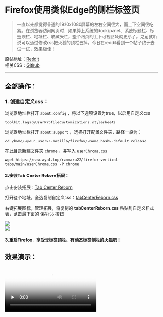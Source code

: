 # Firefox使用类似Edge的侧栏标签页


>一直以来都觉得普通的1920x1080屏幕的左右空间很大，而上下空间很吃紧。在浏览器访问网页时，如果算上系统的dock/panel、系统标题栏、标签顶栏、地址栏、收藏夹栏，整个网页的上下可视区域就更小了。之前就听说可以通过修改css把火狐的顶栏去掉，今日在reddit看到一个帖子终于去试一试，效果极佳！

原帖地址：[Reddit](https://www.reddit.com/r/FirefoxCSS/comments/obw2wm/edgestyle_vertical_tabs_for_firefox_with_tab/)  
相关CSS：[Github](https://github.com/ranmaru22/firefox-vertical-tabs/)

---

## 全部操作：

### 1. 创建自定义css：

浏览器地址栏打开 `about:config` ，将以下选项设置为true，以启用自定义css

    toolkit.legacyUserProfileCustomizations.stylesheets

浏览器地址栏打开 `about:support` ，选择打开配置文件夹，路径一般为：

    cd /home/<your_user>/.mozilla/firefox/<some_hash>.default-release

在此目录新建文件夹 `chrome` ，并写入 `userChrome.css`

    wget https://raw.aya1.top/ranmaru22/firefox-vertical-tabs/main/userChrome.css -P chrome

#### 2.安装Tab Center Reborn拓展：

点击安装拓展：[Tab Center Reborn](https://addons.mozilla.org/zh-CN/firefox/addon/tabcenter-reborn/)

打开这个地址，全选复制自定义css：[tabCenterReborn.css](https://raw.aya1.top/ranmaru22/firefox-vertical-tabs/main/tabCenterReborn.css)

右键拓展图标，管理拓展，将复制的 **tabCenterReborn.css** 粘贴到自定义样式表，点击最下面的 `保存CSS` 按钮

![](https://ayatale.coding.net/p/picbed/d/file/git/raw/master/a13fea11471f59a14e4db7b5e92eaa923f195f90c5ed628b56887bb615d2ea7a.png)   
![](https://ayatale.coding.net/p/picbed/d/file/git/raw/master/6e3e4f077d8eb3cd9ec6a4d8f1ab40114a2e3dede68e6639c2697e0359bb7e62.png)  

#### 3.重启Firefox，享受无标签顶栏、有动态标签侧栏的火狐吧！

## 效果演示：

<video id="video" controls="" preload="none" poster="Firefox">
      <source id="mp4" src="/pic/reddit_firefox.mp4" type="video/mp4">
</videos>